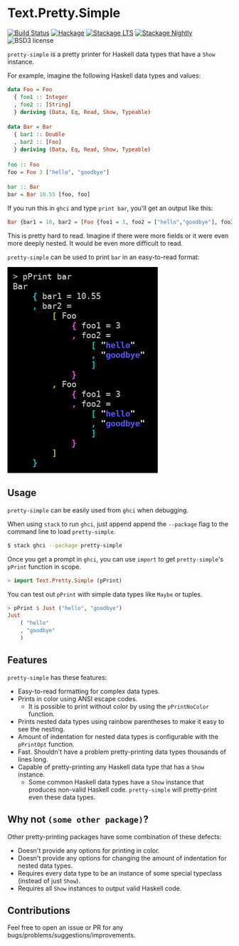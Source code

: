 
Text.Pretty.Simple
==================

[![Build Status](https://secure.travis-ci.org/cdepillabout/pretty-simple.svg)](http://travis-ci.org/cdepillabout/pretty-simple)
[![Hackage](https://img.shields.io/hackage/v/pretty-simple.svg)](https://hackage.haskell.org/package/pretty-simple)
[![Stackage LTS](http://stackage.org/package/pretty-simple/badge/lts)](http://stackage.org/lts/package/pretty-simple)
[![Stackage Nightly](http://stackage.org/package/pretty-simple/badge/nightly)](http://stackage.org/nightly/package/pretty-simple)
![BSD3 license](https://img.shields.io/badge/license-BSD3-blue.svg)

`pretty-simple` is a pretty printer for Haskell data types that have a `Show`
instance.

For example, imagine the following Haskell data types and values:

```haskell
data Foo = Foo
  { foo1 :: Integer
  , foo2 :: [String]
  } deriving (Data, Eq, Read, Show, Typeable)

data Bar = Bar
  { bar1 :: Double
  , bar2 :: [Foo]
  } deriving (Data, Eq, Read, Show, Typeable)

foo :: Foo
foo = Foo 3 ["hello", "goodbye"]

bar :: Bar
bar = Bar 10.55 [foo, foo]
```

If you run this in `ghci` and type `print bar`, you'll get an output like this:

```haskell
Bar {bar1 = 10, bar2 = [Foo {foo1 = 3, foo2 = ["hello","goodbye"], foo3 = 3.3},Foo {foo1 = 3, foo2 = ["hello","goodbye"], foo3 = 3.3}], bar3 = 10.55}
```

This is pretty hard to read.  Imagine if there were more fields or it were even
more deeply nested.  It would be even more difficult to read.

`pretty-simple` can be used to print `bar` in an easy-to-read format:

![example screenshot](/img/pretty-simple-example-screenshot.png?raw=true "example screenshot")

## Usage

`pretty-simple` can be easily used from `ghci` when debugging.

When using `stack` to run `ghci`, just append append the `--package` flag to
the command line to load `pretty-simple`.

```sh
$ stack ghci --package pretty-simple
```

Once you get a prompt in `ghci`, you can use `import` to get `pretty-simple`'s
`pPrint` function in scope.

```haskell
> import Text.Pretty.Simple (pPrint)
```

You can test out `pPrint` with simple data types like `Maybe` or tuples.

```haskell
> pPrint $ Just ("hello", "goodbye")
Just
    ( "hello"
    , "goodbye"
    )
```

## Features

`pretty-simple` has these features:

- Easy-to-read formatting for complex data types.
- Prints in color using ANSI escape codes.
  - It is possible to print without color by using the `pPrintNoColor` function.
- Prints nested data types using rainbow parentheses to make it easy to see the
  nesting.
- Amount of indentation for nested data types is configurable with the
  `pPrintOpt` function.
- Fast.  Shouldn't have a problem pretty-printing data types thousands of lines
  long.
- Capable of pretty-printing any Haskell data type that has a `Show` instance.
    - Some common Haskell data types have a `Show` instance that produces
      non-valid Haskell code.  `pretty-simple` will pretty-print even these
      data types.

## Why not `(some other package)`?

Other pretty-printing packages have some combination of these defects:

- Doesn't provide any options for printing in color.
- Doesn't provide any options for changing the amount of indentation for nested
  data types.
- Requires every data type to be an instance of some special typeclass (instead
  of just `Show`).
- Requires all `Show` instances to output valid Haskell code.

## Contributions

Feel free to open an issue or PR for any bugs/problems/suggestions/improvements.
